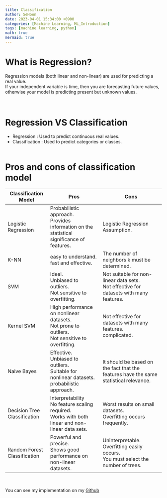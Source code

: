 ```yaml
---
title: Classification
author: SeHoon
date: 2023-04-01 15:34:00 +0900
categories: [Machine Learning, ML_Introduction]
tags: [machine learning, python]
math: true
mermaid: true
---
```


# What is Regression?<br>
Regression models (both linear and non-linear) are used for predicting a real value.<br>
If your independent variable is time, then you are forecasting future values, otherwise your model is predicting present but unknown values.<br>
<br><br>

# Regression VS Classification

+ Regression : Used to predict continuous real values.
+ Classification : Used to predict categories or classes.
<br><br>

# Pros and cons of classification model

| Classification Model | Pros | Cons |
| -------------------- | ---- | ---- |
| Logistic Regression  | Probabilistic approach.<br>Provides information on the statistical significance of features. | Logistic Regression Assumption.|
| K-NN | easy to understand.<br> fast and effective. | The number of neighbors k must be determined. |
| SVM | Ideal.<br> Unbiased to outliers.<br> Not sensitive to overfitting. | Not suitable for non-linear data sets.<br> Not effective for datasets with many features. |
| Kernel SVM | High performance on nonlinear datasets.<br> Not prone to outliers.<br> Not sensitive to overfitting. | Not effective for datasets with many features.<br> complicated.|
| Naive Bayes |Effective. <br>Unbiased to outliers.<br>Suitable for nonlinear datasets.<br>probabilistic approach. | It should be based on the fact that the features have the same statistical relevance. |
| Decision Tree Classification | Interpretability<br>No feature scaling required.<br>Works with both linear and non-linear data sets. | Worst results on small datasets.<br> Overfitting occurs frequently. |
| Random Forest Classification |Powerful and precise.<br> Shows good performance on non-linear datasets.| Uninterpretable.<br>Overfitting easily occurs.<br> You must select the number of trees.|

<br>

You can see my implementation on my [Github](https://github.com/csh970605/Machine-LearningA-Z/tree/main/Part%203%20-%20Classification)